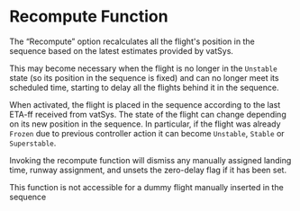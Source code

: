 # Recompute Function

The “Recompute” option recalculates all the flight's position in the sequence based on the latest estimates provided by vatSys.

This may become necessary when the flight is no longer in the `Unstable` state (so its position in the sequence is fixed) and can no longer meet its scheduled time, starting to delay all the flights behind it in the sequence.

When activated, the flight is placed in the sequence according to the last ETA-ff received from vatSys.
The state of the flight can change depending on its new position in the sequence. In particular, if the flight was already `Frozen` due to previous controller action it can become `Unstable`, `Stable` or
`Superstable`.

Invoking the recompute function will dismiss any manually assigned landing time, runway assignment, and unsets the zero-delay flag if it has been set. 

This function is not accessible for a dummy flight manually inserted in the sequence